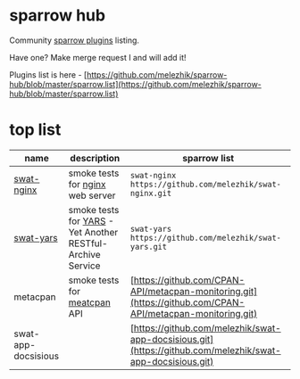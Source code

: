 # sparrow hub

Community [sparrow plugins](https://github.com/melezhik/sparrow#sparrow-plugins) listing.

Have one? Make merge request I and will add it!

Plugins list is here - [https://github.com/melezhik/sparrow-hub/blob/master/sparrow.list](https://github.com/melezhik/sparrow-hub/blob/master/sparrow.list)


# top list

  name | description | sparrow list |
 ----- | ----------- | ------------ |
[swat-nginx](https://github.com/melezhik/swat-nginx.git) | smoke tests for [nginx](https://www.nginx.com/resources/wiki/) web server | `swat-nginx https://github.com/melezhik/swat-nginx.git` 
[swat-yars](https://github.com/melezhik/swat-yars.git) | smoke tests for [YARS](https://metacpan.org/pod/Yars) - Yet Another RESTful-Archive Service | `swat-yars https://github.com/melezhik/swat-yars.git`
 metacpan  | smoke tests for [meatcpan](https://metacpan.org) API | [https://github.com/CPAN-API/metacpan-monitoring.git](https://github.com/CPAN-API/metacpan-monitoring.git) | `metacpan https://github.com/CPAN-API/metacpan-monitoring.git` 
swat-app-docsisious | |  [https://github.com/melezhik/swat-app-docsisious.git](https://github.com/melezhik/swat-app-docsisious.git)

